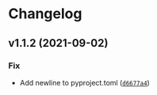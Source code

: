 # Changelog

<!--next-version-placeholder-->

## v1.1.2 (2021-09-02)
### Fix
* Add newline to pyproject.toml ([`d6677a4`](https://github.com/taylorhakes/python-redis-cache/commit/d6677a4eb3890f384c4d7aeef9b1ebe8593636e1))
